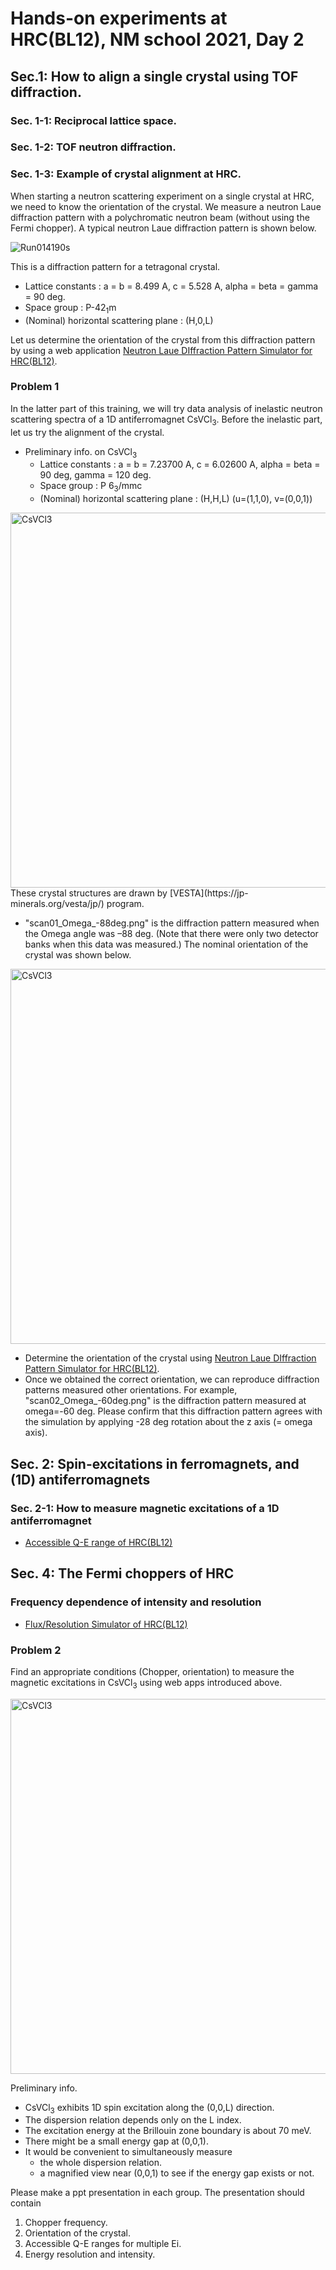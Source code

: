 # Hands-on experiments at HRC(BL12), NM school 2021, Day 2

## Sec.1: How to align a single crystal using TOF diffraction.
### Sec. 1-1: Reciprocal lattice space.
### Sec. 1-2: TOF neutron diffraction.
### Sec. 1-3: Example of crystal alignment at HRC.
When starting a neutron scattering experiment on a single crystal at HRC, we need to know the orientation of the crystal. We measure a neutron Laue diffraction pattern with a polychromatic neutron beam (without using the Fermi chopper). A typical neutron Laue diffraction pattern is shown below.

![Run014190s](https://user-images.githubusercontent.com/50174733/144376337-cc8e8707-e416-4f50-8db9-2edfd741b45a.png)

This is a diffraction pattern for a tetragonal crystal.
* Lattice constants : a = b = 8.499 A, c = 5.528 A, alpha = beta = gamma = 90 deg.
* Space group : P-42<sub>1</sub>m
* (Nominal) horizontal scattering plane : (H,0,L)

Let us determine the orientation of the crystal from this diffraction pattern by using a web application [Neutron Laue DIffraction Pattern Simulator for HRC(BL12)](https://nakajima.issp.u-tokyo.ac.jp/tools/hrc_laue_sim/).

### Problem 1
In the latter part of this training, we will try data analysis of inelastic neutron scattering spectra of a 1D antiferromagnet CsVCl<sub>3</sub>. Before the inelastic part, let us try the alignment of the crystal.

* Preliminary info. on CsVCl<sub>3</sub>
    * Lattice constants : a = b = 7.23700 A, c = 6.02600 A, alpha = beta = 90 deg,  gamma = 120 deg.
    * Space group : P 6<sub>3</sub>/mmc
    * (Nominal) horizontal scattering plane : (H,H,L) (u=(1,1,0), v=(0,0,1))

<img width="600" alt="CsVCl3" src="https://user-images.githubusercontent.com/50174733/144379217-b996c811-c1dc-44f1-9631-f1500287977f.png">
These crystal structures are drawn by [VESTA](https://jp-minerals.org/vesta/jp/) program.

* "scan01_Omega_-88deg.png" is the diffraction pattern measured when the Omega angle was –88 deg. (Note that there were only two detector banks when this data was measured.) The nominal orientation of the crystal was shown below.
<img width="600" alt="CsVCl3" src="https://user-images.githubusercontent.com/50174733/144383253-9293460a-315e-4efd-a289-f0b4f794dec5.png">

* Determine the orientation of the crystal using [Neutron Laue DIffraction Pattern Simulator for HRC(BL12)](https://nakajima.issp.u-tokyo.ac.jp/tools/hrc_laue_sim/).
* Once we obtained the correct orientation, we can reproduce diffraction patterns measured other orientations. For example, "scan02_Omega_-60deg.png" is the diffraction pattern measured at omega=-60 deg. Please confirm that this diffraction pattern agrees with the simulation by applying -28 deg rotation about the z axis (= omega axis). 

## Sec. 2: Spin-excitations in ferromagnets, and (1D) antiferromagnets

### Sec. 2-1: How to measure magnetic excitations of a 1D antiferromagnet

* [Accessible Q-E range of HRC(BL12)](https://nakajima.issp.u-tokyo.ac.jp/tools/hrc_qe_range/)

## Sec. 4: The Fermi choppers of HRC
### Frequency dependence of intensity and resolution

* [Flux/Resolution Simulator of HRC(BL12)](https://nakajima.issp.u-tokyo.ac.jp/tools/hrc_flux_reso_simulator/)

### Problem 2
Find an appropriate conditions (Chopper, orientation) to measure the magnetic excitations in CsVCl<sub>3</sub> using web apps introduced above. 

<img width="600" alt="CsVCl3" src="https://user-images.githubusercontent.com/50174733/144434020-390588be-4fdc-4b5d-9b1c-b0d76452ba41.png">

Preliminary info.
* CsVCl<sub>3</sub> exhibits 1D spin excitation along the (0,0,L) direction. 
* The dispersion relation depends only on the L index.
* The excitation energy at the Brillouin zone boundary is about 70 meV.
* There might be a small energy gap at (0,0,1).
* It would be convenient to simultaneously measure 
    * the whole dispersion relation.
    * a magnified view near (0,0,1) to see if the energy gap exists or not. 

Please make a ppt presentation in each group.
The presentation should contain
1. Chopper frequency.
2. Orientation of the crystal.
3. Accessible Q-E ranges for multiple Ei.
4. Energy resolution and intensity.


